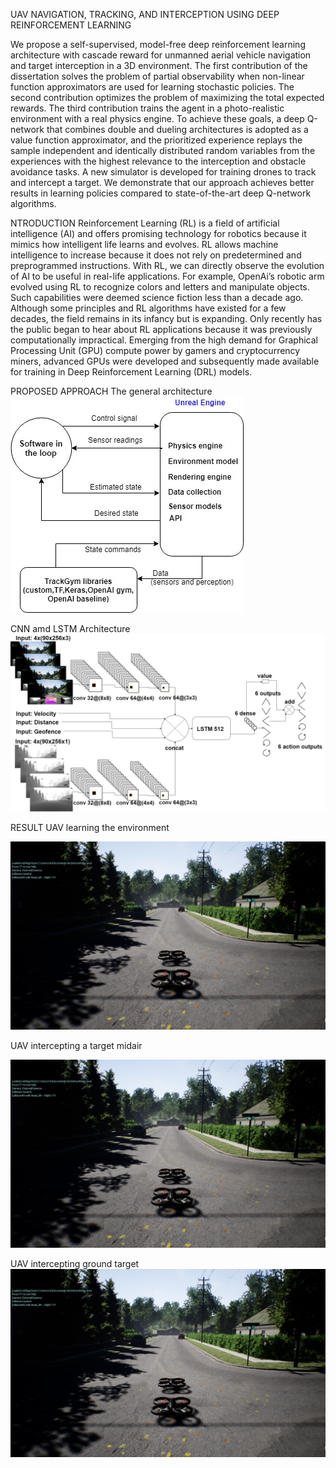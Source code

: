 
UAV NAVIGATION, TRACKING, AND INTERCEPTION USING DEEP REINFORCEMENT LEARNING 

We propose a self-supervised, model-free deep reinforcement learning architecture with cascade reward for unmanned aerial vehicle navigation and target interception
in a 3D environment. The first contribution of the dissertation solves the problem of partial observability when non-linear function approximators are used for learning
stochastic policies. The second contribution optimizes the problem of maximizing the total expected rewards. The third contribution trains the agent in a photo-realistic
environment with a real physics engine. To achieve these goals, a deep Q-network that combines double and dueling architectures is adopted as a value function approximator, 
and the prioritized experience replays the sample independent and identically distributed random variables from the experiences with the highest relevance to the interception 
and obstacle avoidance tasks. A new simulator is developed for training drones to track and intercept a target. We demonstrate that our approach achieves better results in 
learning policies compared to state-of-the-art deep Q-network algorithms.

NTRODUCTION
Reinforcement Learning (RL) is a field of artificial intelligence (AI) and offers promising technology for robotics because it mimics how intelligent life learns and evolves.
RL allows machine intelligence to increase because it does not rely on predetermined and preprogrammed instructions. With RL, we can directly observe the evolution of AI to be
useful in real-life applications. For example, OpenAi’s robotic arm evolved using RL to recognize colors and letters and manipulate objects. Such capabilities were deemed 
science fiction less than a decade ago. Although some principles and RL algorithms have existed for a few decades, the field remains in its infancy but is expanding. 
Only recently has the public began to hear about RL applications because it was previously computationally impractical. Emerging from the high demand for Graphical Processing Unit (GPU) 
compute power by gamers and cryptocurrency miners, advanced GPUs were developed and subsequently made available for training in Deep Reinforcement Learning (DRL) models.

PROPOSED APPROACH 
The general architecture 
![General Architecture](Simulation_diagram_v4.jpg)

CNN amd LSTM Architecture
![CNN amd LSTM Architecture](CNN_Diagram_LSTM.jpg)
 

RESULT
UAV learning the environment

[![Learning how to fly](complex_env_1.jpg)](https://youtu.be/4Qp5GcsoPbE)

UAV intercepting a target midair

[![Intercepting a target midair](complex_env_1.jpg)](https://youtu.be/2_UGtfbtZzw)

UAV intercepting ground target
[![Intercepting ground target](complex_env_1.jpg)](https://youtu.be/a1gMKI4MnQw)